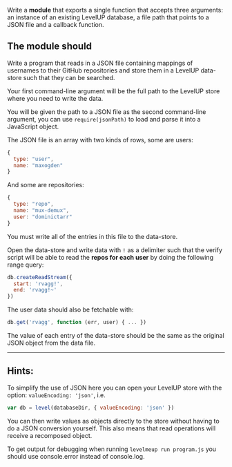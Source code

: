 Write a **module** that exports a single function that
accepts three arguments: an instance of an existing LevelUP database,
a file path that points to a JSON file and a callback function.

## The **module** should 

Write a program that reads in a JSON file containing mappings of
usernames to their GitHub repositories and store them in a LevelUP
data-store such that they can be searched.

Your first command-line argument will be the full path to the LevelUP
store where you need to write the data.

You will be given the path to a JSON file as the second command-line
argument, you can use `require(jsonPath)` to load and parse
it into a JavaScript object.

The JSON file is an array with two kinds of rows, some are users:

```javascript
{
  type: "user",
  name: "maxogden"
}
```

And some are repositories:

```javascript
{
  type: "repo",
  name: "mux-demux",
  user: "dominictarr"
}
```

You must write all of the entries in this file to the data-store.

Open the data-store and write data with `!` as a delimiter such that
the verify script will be able to read the **repos for each user** by
doing the following range query:

```javascript
db.createReadStream({
  start: 'rvagg!',
  end: 'rvagg!~'
})
```

The user data should also be fetchable with:

```javascript
db.get('rvagg', function (err, user) { ... })
```

The value of each entry of the data-store should be the same as the
original JSON object from the data file.

---

## Hints:

To simplify the use of JSON here you can open your LevelUP store
with the option: `valueEncoding: 'json'`, i.e.

```javascript
var db = level(databaseDir, { valueEncoding: 'json' })
```

You can then write values as objects directly to the store without
having to do a JSON conversion yourself. This also means that read
operations will receive a recomposed object.

To get output for debugging when running `levelmeup run program.js`
you should use console.error instead of console.log.
